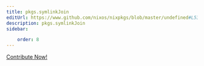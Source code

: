 ```yaml
---
title: pkgs.symlinkJoin
editUrl: https://www.github.com/nixos/nixpkgs/blob/master/undefined#L530C5
description: pkgs.symlinkJoin
sidebar:

    order: 8
---
```


<a href="https://www.github.com/nixos/nixpkgs/blob/master/undefined#L530C5">Contribute Now!</a>



